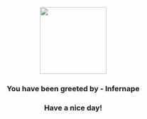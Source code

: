 <p align="center">
    <img src="https://raw.githubusercontent.com/PokeAPI/sprites/master/sprites/pokemon/392.png" width="150" height="150">
</p>
<h3 align="center">You have been greeted by - <b>Infernape</b></h3>
<h3 align="center">Have a nice day!</h3>
